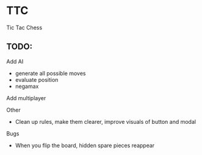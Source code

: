 <h1>TTC</h1>

<p>Tic Tac Chess</p>

<h2>TODO:</h2>

<p>Add AI</p>

<ul>
<li>generate all possible moves</li>
<li>evaluate position</li>
<li>negamax</li>
</ul>

<p>Add multiplayer</p>

<p>Other</p>

<ul>
<li>Clean up rules, make them clearer, improve visuals of button and modal</li>
</ul>

<p>Bugs</p>

<ul>
<li>When you flip the board, hidden spare pieces reappear</li>
</ul>
